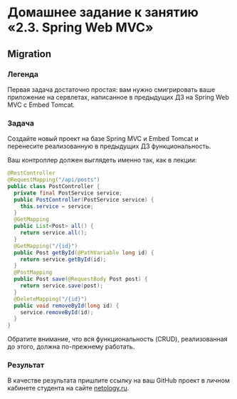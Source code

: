 # Домашнее задание к занятию «2.3. Spring Web MVC»

## Migration

### Легенда

Первая задача достаточно простая: вам нужно смигрировать ваше приложение на сервлетах, написанное в предыдущих ДЗ на Spring Web MVC с Embed Tomcat.

### Задача

Создайте новый проект на базе Spring MVC и Embed Tomcat и перенесите реализованную в предыдущих ДЗ функциональность.

Ваш контроллер должен выглядеть именно так, как в лекции:
```java
@RestController
@RequestMapping("/api/posts")
public class PostController {
  private final PostService service;
  public PostController(PostService service) {
    this.service = service;
  }
  @GetMapping
  public List<Post> all() {
    return service.all();
  }
  @GetMapping("/{id}")
  public Post getById(@PathVariable long id) {
    return service.getById(id);
  }
  @PostMapping
  public Post save(@RequestBody Post post) {
    return service.save(post);
  }
  @DeleteMapping("/{id}")
  public void removeById(long id) {
    service.removeById(id);
  }
}
```

Обратите внимание, что вся функциональность (CRUD), реализованная до этого, должна по-прежнему работать.

### Результат

В качестве результата пришлите ссылку на ваш GitHub проект в личном кабинете студента на сайте [netology.ru](https://netology.ru).